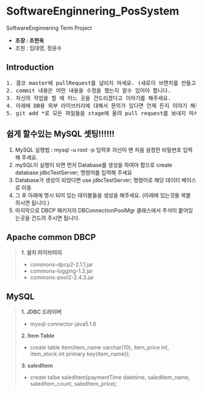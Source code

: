 # SoftwareEnginnering_PosSystem
SoftwareEnginnering Term Project
* **조장 : 조현욱**
* 조원 : 임대영, 정윤수

## Introduction
<pre>1. 결코 master에 pullRequest를 날리지 마세요. (새로이 브랜치를 만들고 작업을 할것)
2. commit 내용은 어떤 내용을 수정을 했는지 알수 있어야 합니다.
3. 자신의 작업을 할 때 어느 곳을 건드리겠다고 이야기를 해주세요.
4. 아래에 DB용 외부 라이브러리에 대해서 문의가 있다면 언제 든지 이야기 해주세요. (전 거의 일어나 있으니......)
5. git add *로 모든 파일들을 stage에 올려 pull request를 보내지 마세요 자신이 수정한 파일만 올려야 충돌이 일어나지 않습니다.</pre>

## 쉽게 할수있는 MySQL 셋팅!!!!!!
1. MySQL 실행법 : mysql -u root -p 입력후 자신이 맨 처음 설정한 비밀번호 입력해 주세요.
2. mySQL이 실행이 되면 먼저 Database를 생성을 하여야 함으로 create database jdbcTestServer; 명령어를 입력해 주세요
3. Database가 생성이 되었다면 use jdbcTestServer; 명령어로 해당 데이터 베이스로 이동
4. 그 후 아래에 명시 되어 있는 테이블들을 생성을 해주세요. (아래에 있는것들 복붙 하시면 됩니다.)
5. 마지막으로 DBCP 패키지의 DBConnectionPoolMgr 클래스에서 주석이 붙어있는곳을 건드려 주시면 됩니다.


## Apache common DBCP
>**1. 설치 라이브러리** 
>   * commons-dpcp2-2.1.1.jar<br>
>   * commons-logging-1.2.jar<br>
>   * commons-pool2-2.4.3.jar<br> 

## MySQL
> **1. JDBC 드라이버**
>   * mysql-connector-java5.1.6
>
> **2. Item Table**
>   * create table item(item_name varchar(10), item_price int, item_stock int primary key(item_name)); <br>
>
> **3. saledItem**
>   * create talbe saledItem(paymentTime datetime, saledItem_name, saledItem_count, saledItem_price); 

